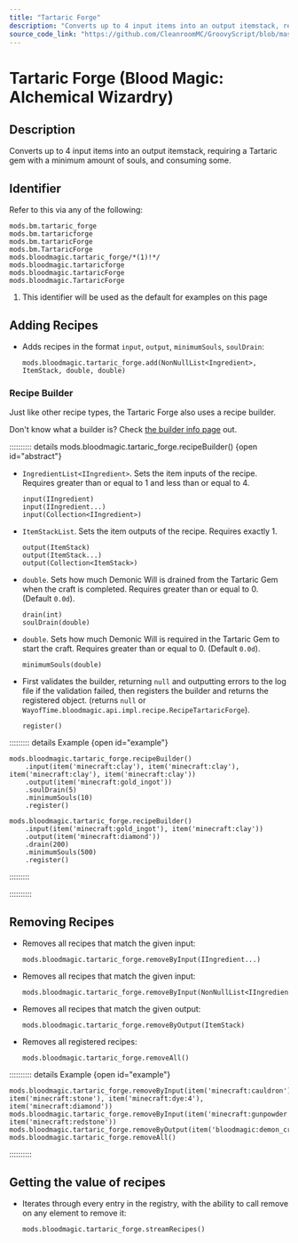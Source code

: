 ```yaml
---
title: "Tartaric Forge"
description: "Converts up to 4 input items into an output itemstack, requiring a Tartaric gem with a minimum amount of souls, and consuming some."
source_code_link: "https://github.com/CleanroomMC/GroovyScript/blob/master/src/main/java/com/cleanroommc/groovyscript/compat/mods/bloodmagic/TartaricForge.java"
---
```


# Tartaric Forge (Blood Magic: Alchemical Wizardry)

## Description

Converts up to 4 input items into an output itemstack, requiring a Tartaric gem with a minimum amount of souls, and consuming some.

## Identifier

Refer to this via any of the following:

```groovy:no-line-numbers {5}
mods.bm.tartaric_forge
mods.bm.tartaricforge
mods.bm.tartaricForge
mods.bm.TartaricForge
mods.bloodmagic.tartaric_forge/*(1)!*/
mods.bloodmagic.tartaricforge
mods.bloodmagic.tartaricForge
mods.bloodmagic.TartaricForge
```

1. This identifier will be used as the default for examples on this page

## Adding Recipes

- Adds recipes in the format `input`, `output`, `minimumSouls`, `soulDrain`:

    ```groovy:no-line-numbers
    mods.bloodmagic.tartaric_forge.add(NonNullList<Ingredient>, ItemStack, double, double)
    ```


### Recipe Builder

Just like other recipe types, the Tartaric Forge also uses a recipe builder.

Don't know what a builder is? Check [the builder info page](../../../groovy/builder.md) out.

:::::::::: details mods.bloodmagic.tartaric_forge.recipeBuilder() {open id="abstract"}
- `IngredientList<IIngredient>`. Sets the item inputs of the recipe. Requires greater than or equal to 1 and less than or equal to 4.

    ```groovy:no-line-numbers
    input(IIngredient)
    input(IIngredient...)
    input(Collection<IIngredient>)
    ```

- `ItemStackList`. Sets the item outputs of the recipe. Requires exactly 1.

    ```groovy:no-line-numbers
    output(ItemStack)
    output(ItemStack...)
    output(Collection<ItemStack>)
    ```

- `double`. Sets how much Demonic Will is drained from the Tartaric Gem when the craft is completed. Requires greater than or equal to 0. (Default `0.0d`).

    ```groovy:no-line-numbers
    drain(int)
    soulDrain(double)
    ```

- `double`. Sets how much Demonic Will is required in the Tartaric Gem to start the craft. Requires greater than or equal to 0. (Default `0.0d`).

    ```groovy:no-line-numbers
    minimumSouls(double)
    ```

- First validates the builder, returning `null` and outputting errors to the log file if the validation failed, then registers the builder and returns the registered object. (returns `null` or `WayofTime.bloodmagic.api.impl.recipe.RecipeTartaricForge`).

    ```groovy:no-line-numbers
    register()
    ```

::::::::: details Example {open id="example"}
```groovy:no-line-numbers
mods.bloodmagic.tartaric_forge.recipeBuilder()
    .input(item('minecraft:clay'), item('minecraft:clay'), item('minecraft:clay'), item('minecraft:clay'))
    .output(item('minecraft:gold_ingot'))
    .soulDrain(5)
    .minimumSouls(10)
    .register()

mods.bloodmagic.tartaric_forge.recipeBuilder()
    .input(item('minecraft:gold_ingot'), item('minecraft:clay'))
    .output(item('minecraft:diamond'))
    .drain(200)
    .minimumSouls(500)
    .register()
```

:::::::::

::::::::::

## Removing Recipes

- Removes all recipes that match the given input:

    ```groovy:no-line-numbers
    mods.bloodmagic.tartaric_forge.removeByInput(IIngredient...)
    ```

- Removes all recipes that match the given input:

    ```groovy:no-line-numbers
    mods.bloodmagic.tartaric_forge.removeByInput(NonNullList<IIngredient>)
    ```

- Removes all recipes that match the given output:

    ```groovy:no-line-numbers
    mods.bloodmagic.tartaric_forge.removeByOutput(ItemStack)
    ```

- Removes all registered recipes:

    ```groovy:no-line-numbers
    mods.bloodmagic.tartaric_forge.removeAll()
    ```

:::::::::: details Example {open id="example"}
```groovy:no-line-numbers
mods.bloodmagic.tartaric_forge.removeByInput(item('minecraft:cauldron'), item('minecraft:stone'), item('minecraft:dye:4'), item('minecraft:diamond'))
mods.bloodmagic.tartaric_forge.removeByInput(item('minecraft:gunpowder'), item('minecraft:redstone'))
mods.bloodmagic.tartaric_forge.removeByOutput(item('bloodmagic:demon_crystal'))
mods.bloodmagic.tartaric_forge.removeAll()
```

::::::::::

## Getting the value of recipes

- Iterates through every entry in the registry, with the ability to call remove on any element to remove it:

    ```groovy:no-line-numbers
    mods.bloodmagic.tartaric_forge.streamRecipes()
    ```
